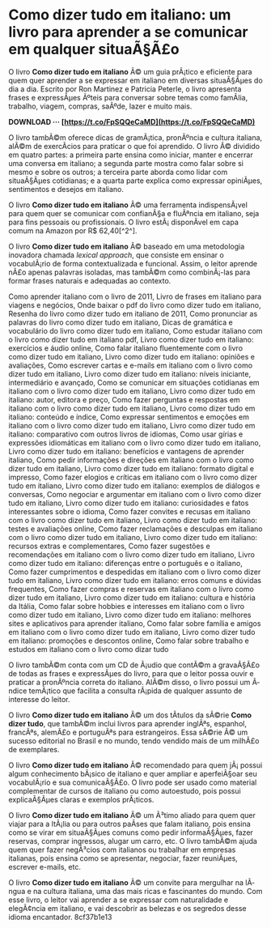 
 
# Como dizer tudo em italiano: um livro para aprender a se comunicar em qualquer situaÃ§Ã£o
 
O livro **Como dizer tudo em italiano** Ã© um guia prÃ¡tico e eficiente para quem quer aprender a se expressar em italiano em diversas situaÃ§Ãµes do dia a dia. Escrito por Ron Martinez e Patricia Peterle, o livro apresenta frases e expressÃµes Ãºteis para conversar sobre temas como famÃ­lia, trabalho, viagem, compras, saÃºde, lazer e muito mais.
 
**DOWNLOAD ··· [https://t.co/FpSQQeCaMD](https://t.co/FpSQQeCaMD)**


 
O livro tambÃ©m oferece dicas de gramÃ¡tica, pronÃºncia e cultura italiana, alÃ©m de exercÃ­cios para praticar o que foi aprendido. O livro Ã© dividido em quatro partes: a primeira parte ensina como iniciar, manter e encerrar uma conversa em italiano; a segunda parte mostra como falar sobre si mesmo e sobre os outros; a terceira parte aborda como lidar com situaÃ§Ãµes cotidianas; e a quarta parte explica como expressar opiniÃµes, sentimentos e desejos em italiano.
 
O livro **Como dizer tudo em italiano** Ã© uma ferramenta indispensÃ¡vel para quem quer se comunicar com confianÃ§a e fluÃªncia em italiano, seja para fins pessoais ou profissionais. O livro estÃ¡ disponÃ­vel em capa comum na Amazon por R$ 62,40[^2^].

O livro **Como dizer tudo em italiano** Ã© baseado em uma metodologia inovadora chamada *lexical approach*, que consiste em ensinar o vocabulÃ¡rio de forma contextualizada e funcional. Assim, o leitor aprende nÃ£o apenas palavras isoladas, mas tambÃ©m como combinÃ¡-las para formar frases naturais e adequadas ao contexto.
 
Como aprender italiano com o livro de 2011,  Livro de frases em italiano para viagens e negócios,  Onde baixar o pdf do livro como dizer tudo em italiano,  Resenha do livro como dizer tudo em italiano de 2011,  Como pronunciar as palavras do livro como dizer tudo em italiano,  Dicas de gramática e vocabulário do livro como dizer tudo em italiano,  Como estudar italiano com o livro como dizer tudo em italiano pdf,  Livro como dizer tudo em italiano: exercícios e áudio online,  Como falar italiano fluentemente com o livro como dizer tudo em italiano,  Livro como dizer tudo em italiano: opiniões e avaliações,  Como escrever cartas e e-mails em italiano com o livro como dizer tudo em italiano,  Livro como dizer tudo em italiano: níveis iniciante, intermediário e avançado,  Como se comunicar em situações cotidianas em italiano com o livro como dizer tudo em italiano,  Livro como dizer tudo em italiano: autor, editora e preço,  Como fazer perguntas e respostas em italiano com o livro como dizer tudo em italiano,  Livro como dizer tudo em italiano: conteúdo e índice,  Como expressar sentimentos e emoções em italiano com o livro como dizer tudo em italiano,  Livro como dizer tudo em italiano: comparativo com outros livros de idiomas,  Como usar gírias e expressões idiomáticas em italiano com o livro como dizer tudo em italiano,  Livro como dizer tudo em italiano: benefícios e vantagens de aprender italiano,  Como pedir informações e direções em italiano com o livro como dizer tudo em italiano,  Livro como dizer tudo em italiano: formato digital e impresso,  Como fazer elogios e críticas em italiano com o livro como dizer tudo em italiano,  Livro como dizer tudo em italiano: exemplos de diálogos e conversas,  Como negociar e argumentar em italiano com o livro como dizer tudo em italiano,  Livro como dizer tudo em italiano: curiosidades e fatos interessantes sobre o idioma,  Como fazer convites e recusas em italiano com o livro como dizer tudo em italiano,  Livro como dizer tudo em italiano: testes e avaliações online,  Como fazer reclamações e desculpas em italiano com o livro como dizer tudo em italiano,  Livro como dizer tudo em italiano: recursos extras e complementares,  Como fazer sugestões e recomendações em italiano com o livro como dizer tudo em italiano,  Livro como dizer tudo em italiano: diferenças entre o português e o italiano,  Como fazer cumprimentos e despedidas em italiano com o livro como dizer tudo em italiano,  Livro como dizer tudo em italiano: erros comuns e dúvidas frequentes,  Como fazer compras e reservas em italiano com o livro como dizer tudo em italiano,  Livro como dizer tudo em italiano: cultura e história da Itália,  Como falar sobre hobbies e interesses em italiano com o livro como dizer tudo em italiano,  Livro como dizer tudo em italiano: melhores sites e aplicativos para aprender italiano,  Como falar sobre família e amigos em italiano com o livro como dizer tudo em italiano,  Livro como dizer tudo em italiano: promoções e descontos online,  Como falar sobre trabalho e estudos em italiano com o livro como dizar tudo
 
O livro tambÃ©m conta com um CD de Ã¡udio que contÃ©m a gravaÃ§Ã£o de todas as frases e expressÃµes do livro, para que o leitor possa ouvir e praticar a pronÃºncia correta do italiano. AlÃ©m disso, o livro possui um Ã­ndice temÃ¡tico que facilita a consulta rÃ¡pida de qualquer assunto de interesse do leitor.
 
O livro **Como dizer tudo em italiano** Ã© um dos tÃ­tulos da sÃ©rie **Como dizer tudo**, que tambÃ©m inclui livros para aprender inglÃªs, espanhol, francÃªs, alemÃ£o e portuguÃªs para estrangeiros. Essa sÃ©rie Ã© um sucesso editorial no Brasil e no mundo, tendo vendido mais de um milhÃ£o de exemplares.

O livro **Como dizer tudo em italiano** Ã© recomendado para quem jÃ¡ possui algum conhecimento bÃ¡sico de italiano e quer ampliar e aperfeiÃ§oar seu vocabulÃ¡rio e sua comunicaÃ§Ã£o. O livro pode ser usado como material complementar de cursos de italiano ou como autoestudo, pois possui explicaÃ§Ãµes claras e exemplos prÃ¡ticos.
 
O livro **Como dizer tudo em italiano** Ã© um Ã³timo aliado para quem quer viajar para a ItÃ¡lia ou para outros paÃ­ses que falam italiano, pois ensina como se virar em situaÃ§Ãµes comuns como pedir informaÃ§Ãµes, fazer reservas, comprar ingressos, alugar um carro, etc. O livro tambÃ©m ajuda quem quer fazer negÃ³cios com italianos ou trabalhar em empresas italianas, pois ensina como se apresentar, negociar, fazer reuniÃµes, escrever e-mails, etc.
 
O livro **Como dizer tudo em italiano** Ã© um convite para mergulhar na lÃ­ngua e na cultura italiana, uma das mais ricas e fascinantes do mundo. Com esse livro, o leitor vai aprender a se expressar com naturalidade e elegÃ¢ncia em italiano, e vai descobrir as belezas e os segredos desse idioma encantador.
 8cf37b1e13
 
